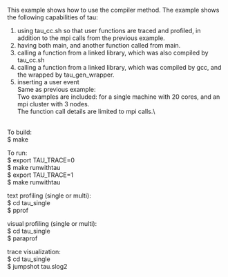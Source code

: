 This example shows how to use the compiler method.
The example shows the following capabilities of tau:
1. using tau_cc.sh so that user functions are traced and profiled, in addition to the mpi calls from the previous example.
2. having both main, and another function called from main.
3. calling a function from a linked library, which was also compiled by tau_cc.sh
4. calling a function from a linked library, which was compiled by gcc, and the wrapped by tau_gen_wrapper.
5. inserting a user event
\
Same as previous example:\
Two examples are included: for a single machine with 20 cores, and an mpi cluster with 3 nodes.\
The function call details are limited to mpi calls.\

\
To build:\
$ make

To run:\
$ export TAU_TRACE=0\
$ make runwithtau\
$ export TAU_TRACE=1\
$ make runwithtau

text profiling (single or multi):\
$ cd tau_single \
$ pprof

visual profiling (single or multi):\
$ cd tau_single \
$ paraprof

trace visualization:\
$ cd tau_single \
$ jumpshot tau.slog2

